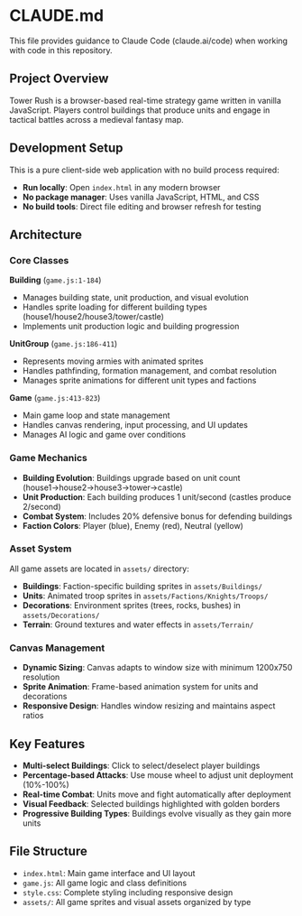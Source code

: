 # CLAUDE.md

This file provides guidance to Claude Code (claude.ai/code) when working with code in this repository.

## Project Overview

Tower Rush is a browser-based real-time strategy game written in vanilla JavaScript. Players control buildings that produce units and engage in tactical battles across a medieval fantasy map.

## Development Setup

This is a pure client-side web application with no build process required:

- **Run locally**: Open `index.html` in any modern browser
- **No package manager**: Uses vanilla JavaScript, HTML, and CSS
- **No build tools**: Direct file editing and browser refresh for testing

## Architecture

### Core Classes

**Building** (`game.js:1-184`)
- Manages building state, unit production, and visual evolution
- Handles sprite loading for different building types (house1/house2/house3/tower/castle)
- Implements unit production logic and building progression

**UnitGroup** (`game.js:186-411`)
- Represents moving armies with animated sprites
- Handles pathfinding, formation management, and combat resolution
- Manages sprite animations for different unit types and factions

**Game** (`game.js:413-823`)
- Main game loop and state management
- Handles canvas rendering, input processing, and UI updates
- Manages AI logic and game over conditions

### Game Mechanics

- **Building Evolution**: Buildings upgrade based on unit count (house1→house2→house3→tower→castle)
- **Unit Production**: Each building produces 1 unit/second (castles produce 2/second)
- **Combat System**: Includes 20% defensive bonus for defending buildings
- **Faction Colors**: Player (blue), Enemy (red), Neutral (yellow)

### Asset System

All game assets are located in `assets/` directory:
- **Buildings**: Faction-specific building sprites in `assets/Buildings/`
- **Units**: Animated troop sprites in `assets/Factions/Knights/Troops/`
- **Decorations**: Environment sprites (trees, rocks, bushes) in `assets/Decorations/`
- **Terrain**: Ground textures and water effects in `assets/Terrain/`

### Canvas Management

- **Dynamic Sizing**: Canvas adapts to window size with minimum 1200x750 resolution
- **Sprite Animation**: Frame-based animation system for units and decorations
- **Responsive Design**: Handles window resizing and maintains aspect ratios

## Key Features

- **Multi-select Buildings**: Click to select/deselect player buildings
- **Percentage-based Attacks**: Use mouse wheel to adjust unit deployment (10%-100%)
- **Real-time Combat**: Units move and fight automatically after deployment
- **Visual Feedback**: Selected buildings highlighted with golden borders
- **Progressive Building Types**: Buildings evolve visually as they gain more units

## File Structure

- `index.html`: Main game interface and UI layout
- `game.js`: All game logic and class definitions
- `style.css`: Complete styling including responsive design
- `assets/`: All game sprites and visual assets organized by type